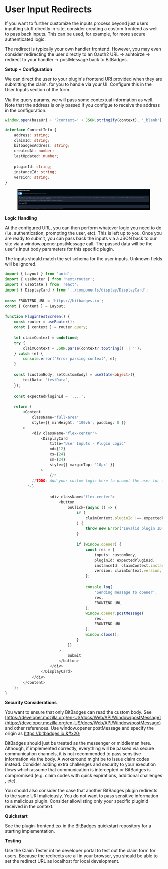 # User Input Redirects

If you want to further customize the inputs process beyond just users inputting stuff directly in-site, consider creating a custom frontend as well to pass back inputs. This can be used, for example, for more secure authenticated logic.

The redirect is typically your own handler frontend. However, you may even consider redirecting the user directly to an Oauth2 URL -> auhtoirze -> redirect to your handler -> postMessage back to BitBadges.

**Setup + Configuration**

We can direct the user to your plugin's frontend URI provided when they are submitting the claim. for you to handle via your UI. Configure this in the User Inputs section of the form.

Via the query params, we will pass some contextual information as well. Note that the address is only passed if you configue to receive the address in the configuration.

```typescript
window.open(baseUri + '?context=' + JSON.stringify(context), '_blank');
```

```typescript
interface ContextInfo {
    address: string;
    claimId: string;
    bitbadgesAddress: string;
    createdAt: number;
    lastUpdated: number;

    pluginId: string;
    instanceId: string;
    version: string;
}
```

<figure><img src="../../../../.gitbook/assets/image (102).png" alt=""><figcaption></figcaption></figure>

**Logic Handling**

At the configured URL, you can then perform whatever logic you need to do (i.e. authentication, prompting the user, etc). This is left up to you. Once you are ready to submit, you can pass back the inputs via a JSON back to our site via a window.opener.postMessage call. The passed data will be the user's input body parameters for this specific plugin.

The inputs should match the set schema for the user inputs. Unknown fields will be ignored.

```typescript
import { Layout } from 'antd';
import { useRouter } from 'next/router';
import { useState } from 'react';
import { DisplayCard } from '../components/display/DisplayCard';

const FRONTEND_URL = 'https://bitbadges.io';
const { Content } = Layout;

function PluginTestScreen() {
    const router = useRouter();
    const { context } = router.query;

    let claimContext = undefined;
    try {
        claimContext = JSON.parse(context?.toString() || '');
    } catch (e) {
        console.error('Error parsing context', e);
    }

    const [customBody, setCustomBody] = useState<object>({
        testData: 'testData',
    });

    const expectedPluginId = '....';

    return (
        <Content
            className="full-area"
            style={{ minHeight: '100vh', padding: 8 }}
        >
            <div className="flex-center">
                <DisplayCard
                    title="User Inputs - Plugin Logic"
                    md={12}
                    xs={24}
                    sm={24}
                    style={{ marginTop: '10px' }}
                >
                    {/* 
            //TODO: Add your custom logic here to prompt the user for any additional information required for the claim. 
          */}

                    <div className="flex-center">
                        <button
                            onClick={async () => {
                                if (
                                    claimContext.pluginId !== expectedPluginId
                                ) {
                                    throw new Error('Invalid plugin ID');
                                }

                                if (window.opener) {
                                    const res = {
                                        inputs: customBody,
                                        pluginId: expectedPluginId,
                                        instanceId: claimContext.instanceId,
                                        version: claimContext.version, //TODO: Handle version control as necessary
                                    };

                                    console.log(
                                        'Sending message to opener',
                                        res,
                                        FRONTEND_URL
                                    );
                                    window.opener.postMessage(
                                        res,
                                        FRONTEND_URL
                                    );
                                    window.close();
                                }
                            }}
                        >
                            Submit
                        </button>
                    </div>
                </DisplayCard>
            </div>
        </Content>
    );
}
```

**Security Considerations**

You want to ensure that only BitBadges can read the custom body. See [https://developer.mozilla.org/en-US/docs/Web/API/Window/postMessage](https://developer.mozilla.org/en-US/docs/Web/API/Window/postMessage) and other references. Use window.opener.postMessage and specify the origin as https://bitbadges.io.&#x20;

BitBadges should just be treated as the messenger or middleman here. Although, if implemented correctly, everything will be passed via secure communication channels, it is not recommended to pass sensitive information via the body. A workaround might be to issue claim codes instead. Consider adding extra challenges and security to your execution flows which assume that communication is intercepted or BitBadges is compromised (e.g. claim codes with quick expirations, additional challenges , etc).

You should also consider the case that another BitBadges plugin redirects to the same URI maliciously. You do not want to pass sensitive information to a malicious plugin. Consider allowlisting only your specific pluginId received in the context.

**Quickstart**

See the plugin-frontend.tsx in the BitBadges quickstart repository for a starting implementation.

**Testing**

Use the Claim Tester int he developer portal to test out the claim form for users. Because the redirects are all in your browser, you should be able to set the redirect URL as localhost for local development.
